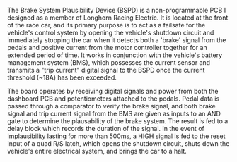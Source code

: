 The Brake System Plausibility Device (BSPD) is a non-programmable PCB I designed as a member of Longhorn Racing Electric. It is located at the front of the race car, and its primary purpose is to act as a failsafe for the vehicle's control system by opening the vehicle's shutdown circuit and immediately stopping the car when it detects both a 'brake' signal from the pedals and positive current from the motor controller together for an extended period of time. It works in conjunction with the vehicle's battery management system (BMS), which possesses the current sensor and transmits a "trip current" digital signal to the BSPD once the current threshold (~18A) has been exceeded.

The board operates by receiving digital signals and power from both the dashboard PCB and potentiometers attached to the pedals. Pedal data is passed through a comparator to verify the brake signal, and both brake signal and trip current signal from the BMS are given as inputs to an AND gate to determine the plausability of the brake system. The result is fed to a delay block which records the duration of the signal. In the event of implausibility lasting for more than 500ms, a HIGH signal is fed to the reset input of a quad R/S latch, which opens the shutdown circuit, shuts down the vehicle's entire electrical system, and brings the car to a halt.
